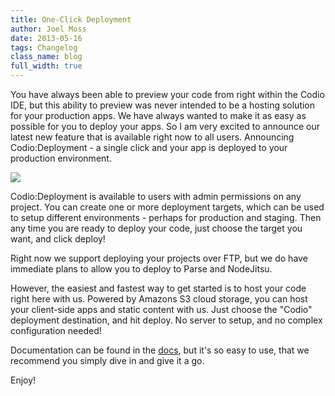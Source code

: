 ```yaml
---
title: One-Click Deployment
author: Joel Moss
date: 2013-05-16
tags: Changelog
class_name: blog
full_width: true
---
```


You have always been able to preview your code from right within the Codio IDE, but this ability to preview was never intended to be a hosting solution for your production apps. We have always wanted to make it as easy as possible for you to deploy your apps. So I am very excited to announce our latest new feature that is available right now to all users. Announcing Codio:Deployment - a single click and your app is deployed to your production environment.

![](blog/deployment.gif)

Codio:Deployment is available to users with admin permissions on any project. You can create one or more deployment targets, which can be used to setup different environments - perhaps for production and staging. Then any time you are ready to deploy your code, just choose the target you want, and click deploy!

Right now we support deploying your projects over FTP, but we do have immediate plans to allow you to deploy to Parse and NodeJitsu.

However, the easiest and fastest way to get started is to host your code right here with us. Powered by Amazons S3 cloud storage, you can host your client-side apps and static content with us. Just choose the "Codio" deployment destination, and hit deploy. No server to setup, and no complex configuration needed!

Documentation can be found in the [docs](/docs/deployment/), but it's so easy to use, that we recommend you simply dive in and give it a go.

Enjoy!